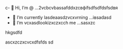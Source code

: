 c- 👋 Hi, I’m @ ...2vcbcvbassafddxzcвфіfsdfsdfdsfsdвя
- 🌱 I’m currently lasdeaasdzvcxvrning ...івsadasd
- 💞️ I’m vcxasdlookizxczxcch me ...sasxzc
<!---sdascxzcvxcxvxcvxcv
yakunovichshilo/ysfdsfdakunodsffdvafdaradvvbss on your GitHub profile.sad
You can click the Preview link afgto tadaadske a look at your asdchanges.xczxcxv
--->hkgsdfd
ascxzczxcvcxdfsfds
sd
